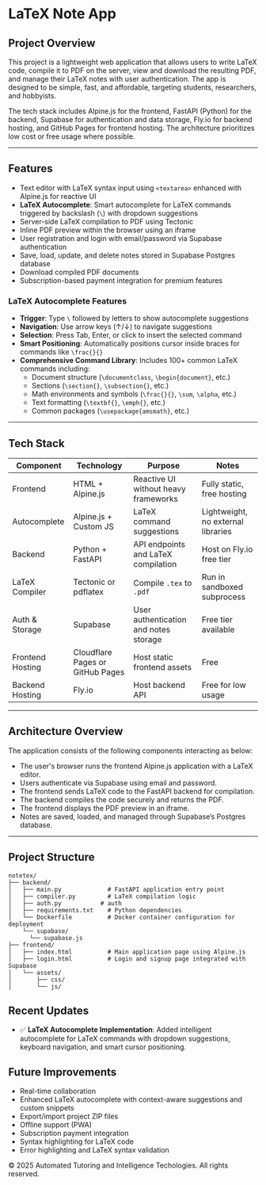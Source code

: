 # LaTeX Note App

## Project Overview

This project is a lightweight web application that allows users to write LaTeX code, compile it to PDF on the server, view and download the resulting PDF, and manage their LaTeX notes with user authentication. The app is designed to be simple, fast, and affordable, targeting students, researchers, and hobbyists.

The tech stack includes Alpine.js for the frontend, FastAPI (Python) for the backend, Supabase for authentication and data storage, Fly.io for backend hosting, and GitHub Pages for frontend hosting. The architecture prioritizes low cost or free usage where possible.

---

## Features

- Text editor with LaTeX syntax input using `<textarea>` enhanced with Alpine.js for reactive UI
- **LaTeX Autocomplete**: Smart autocomplete for LaTeX commands triggered by backslash (`\`) with dropdown suggestions
- Server-side LaTeX compilation to PDF using Tectonic
- Inline PDF preview within the browser using an iframe
- User registration and login with email/password via Supabase authentication
- Save, load, update, and delete notes stored in Supabase Postgres database
- Download compiled PDF documents
- Subscription-based payment integration for premium features

### LaTeX Autocomplete Features

- **Trigger**: Type `\` followed by letters to show autocomplete suggestions
- **Navigation**: Use arrow keys (↑/↓) to navigate suggestions
- **Selection**: Press Tab, Enter, or click to insert the selected command
- **Smart Positioning**: Automatically positions cursor inside braces for commands like `\frac{}{}`
- **Comprehensive Command Library**: Includes 100+ common LaTeX commands including:
  - Document structure (`\documentclass`, `\begin{document}`, etc.)
  - Sections (`\section{}`, `\subsection{}`, etc.)
  - Math environments and symbols (`\frac{}{}`, `\sum`, `\alpha`, etc.)
  - Text formatting (`\textbf{}`, `\emph{}`, etc.)
  - Common packages (`\usepackage{amsmath}`, etc.)

---

## Tech Stack

| Component      | Technology            | Purpose                              | Notes                     |
|----------------|-----------------------|------------------------------------|---------------------------|
| Frontend       | HTML + Alpine.js      | Reactive UI without heavy frameworks | Fully static, free hosting |
| Autocomplete   | Alpine.js + Custom JS | LaTeX command suggestions           | Lightweight, no external libraries |
| Backend        | Python + FastAPI      | API endpoints and LaTeX compilation | Host on Fly.io free tier   |
| LaTeX Compiler | Tectonic or pdflatex  | Compile `.tex` to `.pdf`             | Run in sandboxed subprocess|
| Auth & Storage | Supabase              | User authentication and notes storage | Free tier available        |
| Frontend Hosting | Cloudflare Pages or GitHub Pages | Host static frontend assets          | Free                      |
| Backend Hosting | Fly.io                | Host backend API                    | Free for low usage         |

---

## Architecture Overview

The application consists of the following components interacting as below:

- The user's browser runs the frontend Alpine.js application with a LaTeX editor.
- Users authenticate via Supabase using email and password.
- The frontend sends LaTeX code to the FastAPI backend for compilation.
- The backend compiles the code securely and returns the PDF.
- The frontend displays the PDF preview in an iframe.
- Notes are saved, loaded, and managed through Supabase’s Postgres database.

---

## Project Structure
```
notetex/
├── backend/
│   ├── main.py             # FastAPI application entry point
│   ├── compiler.py         # LaTeX compilation logic
│   ├── auth.py           # auth
│   ├── requirements.txt    # Python dependencies
│   └── Dockerfile          # Docker container configuration for deployment
    └── supabase/
      └── supabase.js
├── frontend/
│   ├── index.html          # Main application page using Alpine.js
│   ├── login.html          # Login and signup page integrated with Supabase
│   └── assets/
│       ├── css/
│       └── js/

```

## Recent Updates

- ✅ **LaTeX Autocomplete Implementation**: Added intelligent autocomplete for LaTeX commands with dropdown suggestions, keyboard navigation, and smart cursor positioning.

## Future Improvements

- Real-time collaboration  
- Enhanced LaTeX autocomplete with context-aware suggestions and custom snippets
- Export/import project ZIP files  
- Offline support (PWA)  
- Subscription payment integration
- Syntax highlighting for LaTeX code
- Error highlighting and LaTeX syntax validation

© 2025 Automated Tutoring and Intelligence Techologies. All rights reserved.
